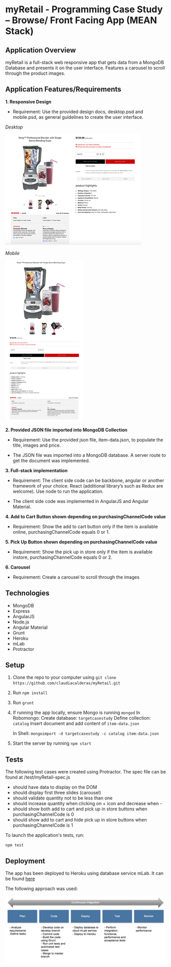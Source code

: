 # myRetail - Programming Case Study – Browse/ Front Facing App (MEAN Stack)

## Application Overview
myRetail is a full-stack web responsive app that gets data from a MongoDB
Database and presents it on the user interface. Features a carousel to scroll through the product images.

## Application Features/Requirements

**1. Responsive Design**
- Requirement: Use the provided design docs, desktop.psd and mobile.psd, as general guidelines to create the user interface.

_Desktop_

![desktop](desktop.png)

_Mobile_

![mobile](mobile.png)

**2. Provided JSON file imported into MongoDB Collection**
- Requirement: Use the provided json file, item-data.json, to populate the title, images and price.

- The JSON file was imported into a MongoDB database. A server route to get the document was implemented.

**3. Full-stack implementation**
- Requirement: The client side code can be backbone, angular or another framework of your choice. React
(additional library’s such as Redux are welcome). Use node to run the application.

- The client side code was implemented in AngularJS and Angular Material.

**4. Add to Cart Button shown depending on purchasingChannelCode value**
- Requirement: Show the add to cart button only if the item is available online, purchasingChannelCode equals
0 or 1.

**5. Pick Up Button shown depending on purchasingChannelCode value**
- Requirement: Show the pick up in store only if the item is available instore, purchasingChannelCode equals 0
or 2.

**6. Carousel**
- Requirement: Create a carousel to scroll through the images

## Technologies
- MongoDB
- Express
- AngularJS
- Node.js
- Angular Material
- Grunt
- Heroku
- mLab
- Protractor

## Setup
1. Clone the repo to your computer using `git clone https://github.com/claudiacalderas/myRetail.git`
2. Run `npm install`
3. Run `grunt`
4. If running the app locally, ensure Mongo is running `mongod`
    In Robomongo:
      Create database: `targetcasestudy`
      Define collection: `catalog`
      Insert document and add content of `item-data.json`

    In Shell:
      `mongoimport -d targetcasestudy -c catalog item-data.json`
5. Start the server by running `npm start`

## Tests

The following test cases were created using Protractor. The spec file can be found at /test/myRetail-spec.js

- should have data to display on the DOM
- should display first three slides (carousel)
- should validate quantity not to be less than one
- should increase quantity when clicking on + icon and decrease when -
- should show both add to cart and pick up in store buttons when purchasingChannelCode is 0
- should show add to cart and hide pick up in store buttons when purchasingChannelCode is 1

To launch the application's tests, run:

    npm test

## Deployment

The app has been deployed to Heroku using database service mLab. It can be found [here](https://myretailapp.herokuapp.com)

The following approach was used:

![DeployApproach](continuous-delivery-diagram.png)
